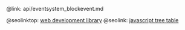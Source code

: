 @link: api/eventsystem_blockevent.md

@seolinktop: [web development library](https://webix.com)
@seolink: [javascript tree table](https://webix.com/widget/treetable/)